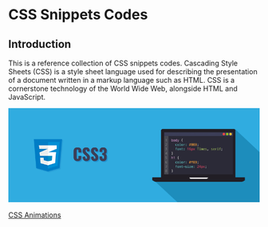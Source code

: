 # CSS Snippets Codes

## Introduction

This is a reference collection of CSS snippets codes. Cascading Style Sheets (CSS) is a style sheet language used for describing the presentation of a document written in a markup language such as HTML. CSS is a cornerstone technology of the World Wide Web, alongside HTML and JavaScript.

![Banner Image](github-readme-contents/css-banner-image.png)


[CSS Animations](0-css-animation/README.MD)
